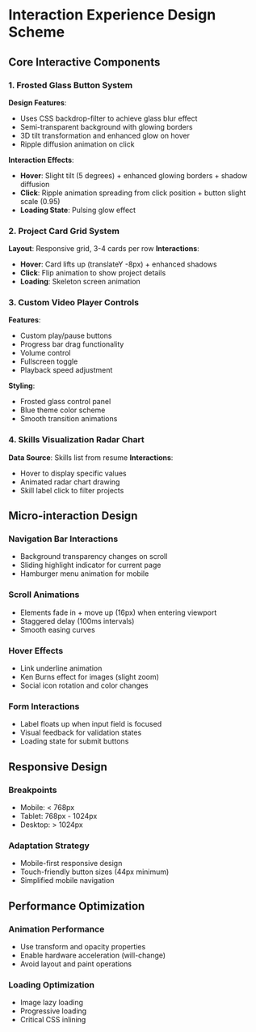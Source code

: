 # Interaction Experience Design Scheme

## Core Interactive Components

### 1. Frosted Glass Button System
**Design Features**:
- Uses CSS backdrop-filter to achieve glass blur effect
- Semi-transparent background with glowing borders
- 3D tilt transformation and enhanced glow on hover
- Ripple diffusion animation on click

**Interaction Effects**:
- **Hover**: Slight tilt (5 degrees) + enhanced glowing borders + shadow diffusion
- **Click**: Ripple animation spreading from click position + button slight scale (0.95)
- **Loading State**: Pulsing glow effect

### 2. Project Card Grid System
**Layout**: Responsive grid, 3-4 cards per row
**Interactions**:
- **Hover**: Card lifts up (translateY -8px) + enhanced shadows
- **Click**: Flip animation to show project details
- **Loading**: Skeleton screen animation

### 3. Custom Video Player Controls
**Features**:
- Custom play/pause buttons
- Progress bar drag functionality
- Volume control
- Fullscreen toggle
- Playback speed adjustment

**Styling**:
- Frosted glass control panel
- Blue theme color scheme
- Smooth transition animations

### 4. Skills Visualization Radar Chart
**Data Source**: Skills list from resume
**Interactions**:
- Hover to display specific values
- Animated radar chart drawing
- Skill label click to filter projects

## Micro-interaction Design

### Navigation Bar Interactions
- Background transparency changes on scroll
- Sliding highlight indicator for current page
- Hamburger menu animation for mobile

### Scroll Animations
- Elements fade in + move up (16px) when entering viewport
- Staggered delay (100ms intervals)
- Smooth easing curves

### Hover Effects
- Link underline animation
- Ken Burns effect for images (slight zoom)
- Social icon rotation and color changes

### Form Interactions
- Label floats up when input field is focused
- Visual feedback for validation states
- Loading state for submit buttons

## Responsive Design

### Breakpoints
- Mobile: < 768px
- Tablet: 768px - 1024px  
- Desktop: > 1024px

### Adaptation Strategy
- Mobile-first responsive design
- Touch-friendly button sizes (44px minimum)
- Simplified mobile navigation

## Performance Optimization

### Animation Performance
- Use transform and opacity properties
- Enable hardware acceleration (will-change)
- Avoid layout and paint operations

### Loading Optimization
- Image lazy loading
- Progressive loading
- Critical CSS inlining